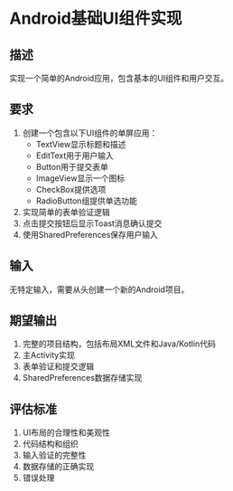 # Android基础UI组件实现

## 描述
实现一个简单的Android应用，包含基本的UI组件和用户交互。

## 要求
1. 创建一个包含以下UI组件的单屏应用：
   - TextView显示标题和描述
   - EditText用于用户输入
   - Button用于提交表单
   - ImageView显示一个图标
   - CheckBox提供选项
   - RadioButton组提供单选功能
2. 实现简单的表单验证逻辑
3. 点击提交按钮后显示Toast消息确认提交
4. 使用SharedPreferences保存用户输入

## 输入
无特定输入，需要从头创建一个新的Android项目。

## 期望输出
1. 完整的项目结构，包括布局XML文件和Java/Kotlin代码
2. 主Activity实现
3. 表单验证和提交逻辑
4. SharedPreferences数据存储实现

## 评估标准
1. UI布局的合理性和美观性
2. 代码结构和组织
3. 输入验证的完整性
4. 数据存储的正确实现
5. 错误处理
